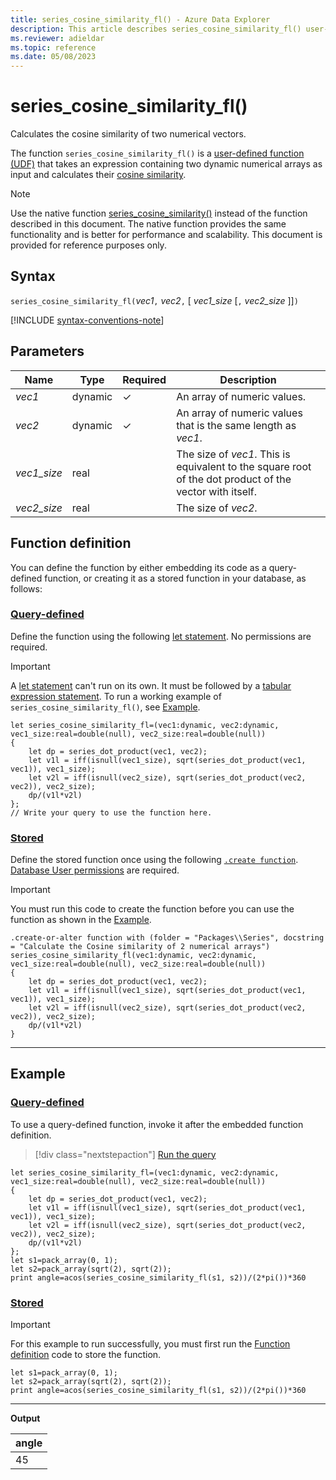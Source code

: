 ```yaml
---
title: series_cosine_similarity_fl() - Azure Data Explorer
description: This article describes series_cosine_similarity_fl() user-defined function in Azure Data Explorer.
ms.reviewer: adieldar
ms.topic: reference
ms.date: 05/08/2023
---
```

# series_cosine_similarity_fl()

Calculates the cosine similarity of two numerical vectors.

The function `series_cosine_similarity_fl()` is a [user-defined function (UDF)](../query/functions/user-defined-functions.md) that takes an expression containing two dynamic numerical arrays as input and calculates their [cosine similarity](https://en.wikipedia.org/wiki/Cosine_similarity).

> [!NOTE]
>
> Use the native function [series_cosine_similarity()](../query/series-cosine-similarityfunction.md) instead of the function described in this document. The native function provides the same functionality and is better for performance and scalability. This document is provided for reference purposes only.

## Syntax

`series_cosine_similarity_fl(`*vec1*`,` *vec2*`,` [ *vec1_size* [`,` *vec2_size* ]]`)`

[!INCLUDE [syntax-conventions-note](../../includes/syntax-conventions-note.md)]

## Parameters

|Name|Type|Required|Description|
|--|--|--|--|
|*vec1*|dynamic|&check;|An array of numeric values.|
|*vec2*|dynamic|&check;|An array of numeric values that is the same length as *vec1*.|
|*vec1_size*|real| |The size of *vec1*. This is equivalent to the square root of the dot product of the vector with itself.|
|*vec2_size*|real| |The size of *vec2*.|

## Function definition

You can define the function by either embedding its code as a query-defined function, or creating it as a stored function in your database, as follows:

### [Query-defined](#tab/query-defined)

Define the function using the following [let statement](../query/letstatement.md). No permissions are required.

> [!IMPORTANT]
> A [let statement](../query/letstatement.md) can't run on its own. It must be followed by a [tabular expression statement](../query/tabularexpressionstatements.md). To run a working example of `series_cosine_similarity_fl()`, see [Example](#example).

```kusto
let series_cosine_similarity_fl=(vec1:dynamic, vec2:dynamic, vec1_size:real=double(null), vec2_size:real=double(null))
{
    let dp = series_dot_product(vec1, vec2);
    let v1l = iff(isnull(vec1_size), sqrt(series_dot_product(vec1, vec1)), vec1_size);
    let v2l = iff(isnull(vec2_size), sqrt(series_dot_product(vec2, vec2)), vec2_size);
    dp/(v1l*v2l)
};
// Write your query to use the function here.
```

### [Stored](#tab/stored)

Define the stored function once using the following [`.create function`](../management/create-function.md). [Database User permissions](../management/access-control/role-based-access-control.md) are required.

> [!IMPORTANT]
> You must run this code to create the function before you can use the function as shown in the [Example](#example).

```kusto
.create-or-alter function with (folder = "Packages\\Series", docstring = "Calculate the Cosine similarity of 2 numerical arrays")
series_cosine_similarity_fl(vec1:dynamic, vec2:dynamic, vec1_size:real=double(null), vec2_size:real=double(null))
{
    let dp = series_dot_product(vec1, vec2);
    let v1l = iff(isnull(vec1_size), sqrt(series_dot_product(vec1, vec1)), vec1_size);
    let v2l = iff(isnull(vec2_size), sqrt(series_dot_product(vec2, vec2)), vec2_size);
    dp/(v1l*v2l)
}
```

---

## Example

### [Query-defined](#tab/query-defined)

To use a query-defined function, invoke it after the embedded function definition.

> [!div class="nextstepaction"]
> <a href="https://dataexplorer.azure.com/clusters/help/databases/Samples?query=H4sIAAAAAAAAA42R0WoDIRBF3/0KH8clkGihD1n8FrHqhqHGteoGtqX/nkmyCVtKQ30b7vXcO0wMjddQMFTjxoopmIpHjLZgm80QNZyCk3s/J3tEt+E0qR+TJP9n2Jdgo/bj9BYDpClGcbP+IQr2xTi9SOE+c31v4Mdmchn95No19wYR/cN8kpHcOAyA9UKCRwMKrB+lwTOSFGLVeY1Vv7HqH1i1FFxvu2B93gK17Qgt2HfPLjFV6mzdu7Gl2Bl2Gy7FIqi1cA1U92Si9ywXTI3bdIhBW7oTPDkZVNq20rctqC4jCNG9vO7OCmRtfegBAAA=" target="_blank">Run the query</a>

```kusto
let series_cosine_similarity_fl=(vec1:dynamic, vec2:dynamic, vec1_size:real=double(null), vec2_size:real=double(null))
{
    let dp = series_dot_product(vec1, vec2);
    let v1l = iff(isnull(vec1_size), sqrt(series_dot_product(vec1, vec1)), vec1_size);
    let v2l = iff(isnull(vec2_size), sqrt(series_dot_product(vec2, vec2)), vec2_size);
    dp/(v1l*v2l)
};
let s1=pack_array(0, 1);
let s2=pack_array(sqrt(2), sqrt(2));
print angle=acos(series_cosine_similarity_fl(s1, s2))/(2*pi())*360
```

### [Stored](#tab/stored)

> [!IMPORTANT]
> For this example to run successfully, you must first run the [Function definition](#function-definition) code to store the function.

```kusto
let s1=pack_array(0, 1);
let s2=pack_array(sqrt(2), sqrt(2));
print angle=acos(series_cosine_similarity_fl(s1, s2))/(2*pi())*360
```

---

**Output**

| angle |
|--|
| 45 |
